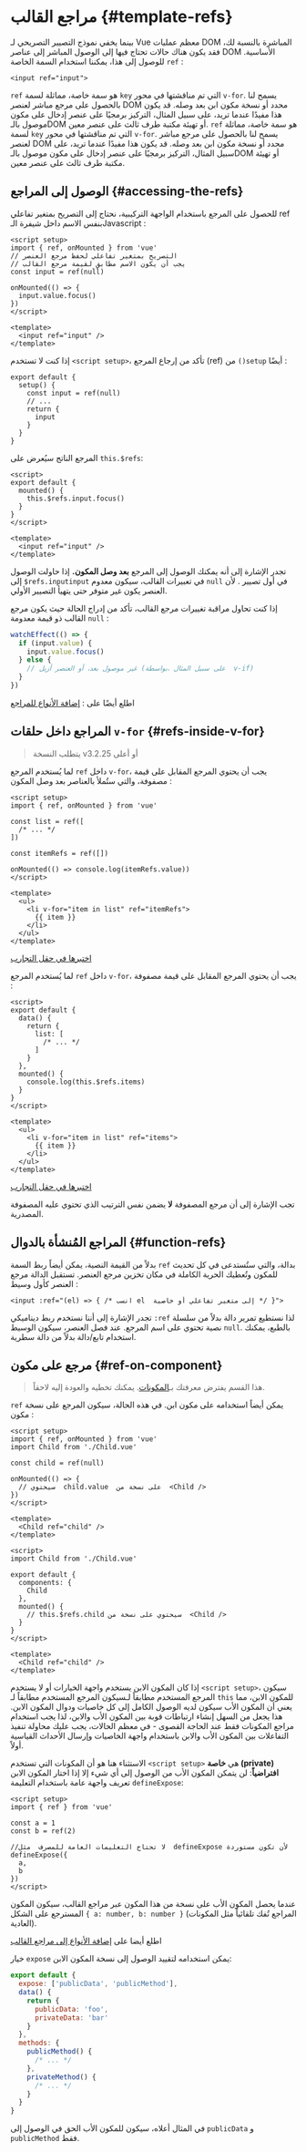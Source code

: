 # مراجع القالب {#template-refs}

بينما يخفي نموذج التصيير التصريحي لـ Vue  معظم عمليات DOM المباشرة بالنسبة لك، فقد يكون هناك حالات تحتاج فيها إلى الوصول المباشر إلى عناصر DOM الأساسية. للوصول إلى هذا، يمكننا استخدام السمة الخاصة `ref` :

```vue-html
<input ref="input">
```

`ref` هو سمة خاصة، مماثلة لسمة `key` التي تم مناقشتها في محور `v-for`. يسمح لنا بالحصول على مرجع مباشر لعنصر DOM محدد أو نسخة مكون ابن بعد وصله. قد يكون هذا مفيدًا عندما تريد، على سبيل المثال، التركيز برمجيًا على عنصر إدخال  على مكون موصول بالـDOM أو تهيئة مكتبة طرف ثالث على عنصر معين.
`ref` هو سمة خاصة، مماثلة لسمة `key` التي تم مناقشتها في محور `v-for`. يسمح لنا بالحصول على مرجع مباشر لعنصر DOM محدد أو نسخة مكون ابن بعد وصله. قد يكون هذا مفيدًا عندما تريد، على سبيل المثال، التركيز برمجيًا على عنصر إدخال  على مكون موصول بالـDOM أو تهيئة مكتبة طرف ثالث على عنصر معين.

## الوصول إلى المراجع {#accessing-the-refs}

<div class="composition-api">

للحصول على المرجع باستخدام الواجهة التركيبية، نحتاج إلى التصريح بمتغير تفاعلي ref بنفس الاسم داخل شيفرة الـJavascript :

```vue
<script setup>
import { ref, onMounted } from 'vue'
// التصريح بمتغير تفاعلي لحفظ مرجع العنصر
// يجب أن يكون الاسم مطابق لقيمة مرجع القالب
const input = ref(null)

onMounted(() => {
  input.value.focus()
})
</script>

<template>
  <input ref="input" />
</template>
```

إذا كنت لا تستخدم `<script setup>`، تأكد من إرجاع المرجع (ref) من `()setup` أيضًا :

```js{6}
export default {
  setup() {
    const input = ref(null)
    // ...
    return {
      input
    }
  }
}
```

</div>
<div class="options-api">

المرجع الناتج سيُعرض على `this.$refs`:

```vue
<script>
export default {
  mounted() {
    this.$refs.input.focus()
  }
}
</script>

<template>
  <input ref="input" />
</template>
```

</div>

تجدر الإشارة إلى أنه يمكنك الوصول إلى المرجع **بعد وصل المكون.** إذا حاولت الوصول إلى <span class="options-api">`$refs.input`</span><span class="composition-api">`input`</span> في تعبيرات القالب، سيكون معدوم `null` في أول تصيير . لأن العنصر يكون غير متوفر حتى يتهيأ التصيير الأولي.

<div class="composition-api">

إذا كنت تحاول مراقبة تغييرات مرجع القالب، تأكد من إدراج الحالة حيث يكون مرجع القالب ذو قيمة معدومة `null` :

```js
watchEffect(() => {
  if (input.value) {
    input.value.focus()
  } else {
    // غير موصول بعد، أو العنصر أزيل (على سبيل المثال ،بواسطة  v-if)
  }
})
```

اطلع أيضًا على : [إضافة الأنواع للمراجع](/guide/typescript/composition-api#typing-template-refs) <sup class="vt-badge ts" />

</div>

## المراجع داخل حلقات `v-for` {#refs-inside-v-for}

> يتطلب النسخة v3.2.25 أو أعلى

<div class="composition-api">

لما يُستخدم المرجع `ref` داخل `v-for`، يجب أن يحتوي المرجع المقابل على قيمة مصفوفة، والتي ستُملأ بالعناصر بعد وصل المكون :

```vue
<script setup>
import { ref, onMounted } from 'vue'

const list = ref([
  /* ... */
])

const itemRefs = ref([])

onMounted(() => console.log(itemRefs.value))
</script>

<template>
  <ul>
    <li v-for="item in list" ref="itemRefs">
      {{ item }}
    </li>
  </ul>
</template>
```

[اختبرها في حقل التجارب](https://play.vuejs.org/#eNpFjs1qwzAQhF9l0CU2uDZtb8UOlJ576bXqwaQyCGRJyCsTEHr3rGwnOehnd2e+nSQ+vW/XqMSH6JdL0J6wKIr+LK2evQuEhKCmBs5+u2hJ/SNjCm7GiV0naaW9OLsQjOZrKNrq97XBW4P3v/o51qTmHzUtd8k+e0CrqsZwRpIWGI0KVN0N7TqaqNp59JUuEt2SutKXY5elmimZT9/t2Tk1F+z0ZiTFFdBHs738Mxrry+TCIEWhQ9sttRQl0tEsK6U4HEBKW3LkfDA6o3dst3H77rFM5BtTfm/P)

</div>
<div class="options-api">

لما يُستخدم المرجع `ref` داخل `v-for`، يجب أن يحتوي المرجع المقابل على قيمة مصفوفة :

```vue
<script>
export default {
  data() {
    return {
      list: [
        /* ... */
      ]
    }
  },
  mounted() {
    console.log(this.$refs.items)
  }
}
</script>

<template>
  <ul>
    <li v-for="item in list" ref="items">
      {{ item }}
    </li>
  </ul>
</template>
```

[اختبرها في حقل التجارب](https://play.vuejs.org/#eNpFjk0KwjAQha/yCC4Uaou6kyp4DuOi2KkGYhKSiQildzdNa4WQmTc/37xeXJwr35HEUdTh7pXjszT0cdYzWuqaqBm9NEDbcLPeTDngiaM3PwVoFfiI667AvsDhNpWHMQzF+L9sNEztH3C3JlhNpbaPNT9VKFeeulAqplfY5D1p0qurxVQSqel0w5QUUEedY8q0wnvbWX+SYgRAmWxIiuSzm4tBinkc6HvkuSE7TIBKq4lZZWhdLZfE8AWp4l3T)

</div>

تجب الإشارة إلى أن مرجع المصفوفة **لا** يضمن نفس الترتيب الذي تحتوي عليه المصفوفة المصدرية.

## المراجع المُنشأة بالدوال {#function-refs}

بدلاً من القيمة النصية، يمكن أيضاً ربط السمة `ref` بدالة، والتي ستُستدعى في كل تحديث للمكون وتُعطيك الحرية الكاملة في مكان تخزين مرجع العنصر. تستقبل الدالة مرجع العنصر كأول وسيط :

```vue-html
<input :ref="(el) => { /* انسب el  إلى متغير تفاعلي أو خاصية */ }">
```

تجدر الإشارة إلى أننا نستخدم ربط ديناميكي `:ref`  لذا نستطيع تمرير دالة بدلاً من سلسلة نصية تحتوي على اسم المرجع. عند فصل العنصر، سيكون الوسيط `null`. بالطبع، يمكنك استخدام تابع/دالة بدلاً من دالة سطرية.

## مرجع على مكون {#ref-on-component}

> هذا القسم يفترض معرفتك بـ[المكونات](/guide/essentials/component-basics). يمكنك تخطيه والعودة إليه لاحقاً.

`ref` يمكن أيضاً استخدامه على مكون ابن. في هذه الحالة، سيكون المرجع على نسخة مكون :

<div class="composition-api">

```vue
<script setup>
import { ref, onMounted } from 'vue'
import Child from './Child.vue'

const child = ref(null)

onMounted(() => {
  // سيحتوي  child.value  على نسخة من  <Child />
})
</script>

<template>
  <Child ref="child" />
</template>
```

</div>
<div class="options-api">

```vue
<script>
import Child from './Child.vue'

export default {
  components: {
    Child
  },
  mounted() {
    // this.$refs.child سيحتوي على نسخة من  <Child />
  }
}
</script>

<template>
  <Child ref="child" />
</template>
```

</div>

<span class="composition-api">إذا كان المكون الابن يستخدم واجهة الخيارات أو لا يستخدم `<script setup>`، سيكون المرجع المستخدم مطابقاً لـ</span><span class="options-api">سيكون المرجع المستخدم مطابقاً لـ</span> `this` للمكون الابن، مما يعني أن المكون الأب سيكون لديه الوصول الكامل إلى كل خاصيات ودوال المكون الابن. هذا يجعل من السهل إنشاء ارتباطات قوبة بين المكون الأب والابن، لذا يجب استخدام مراجع المكونات فقط عند الحاجة القصوى - في معظم الحالات، يجب عليك محاولة تنفيذ التفاعلات بين المكون الأب والابن باستخدام واجهة الخاصيات وإرسال الأحداث القياسية أولاً.

<div class="composition-api">

الاستثناء هنا هو أن المكونات التي تستخدم `<script setup>` هي **خاصة (private) افتراضياً**: لن يتمكن المكون الأب من الوصول إلى أي شيء إلا إذا اختار المكون الابن تعريف واجهة عامة باستخدام التعليمة `defineExpose`:

```vue
<script setup>
import { ref } from 'vue'

const a = 1
const b = ref(2)

//لا تحتاج التعليمات العامة للمصرف  مثل  defineExpose لأن تكون مستوردة
defineExpose({
  a,
  b
})
</script>
```

عندما يحصل المكون الأب على نسخة من هذا المكون عبر مراجع القالب، سيكون المكون المسترجع على الشكل `{ a: number, b: number }` (المراجع تُفك تلقائياً مثل المكونات العادية).

اطلع أيضا على [إضافة الأنواع إلى مراجع القالب](/guide/typescript/composition-api#typing-component-template-refs) <sup class="vt-badge ts" />

</div>
<div class="options-api">

خيار `expose` يمكن استخدامه لتقييد الوصول إلى نسخة المكون الابن:

```js
export default {
  expose: ['publicData', 'publicMethod'],
  data() {
    return {
      publicData: 'foo',
      privateData: 'bar'
    }
  },
  methods: {
    publicMethod() {
      /* ... */
    },
    privateMethod() {
      /* ... */
    }
  }
}
```

في المثال أعلاه، سيكون للمكون الأب الحق في الوصول إلى `publicData` و `publicMethod` فقط.

</div>
